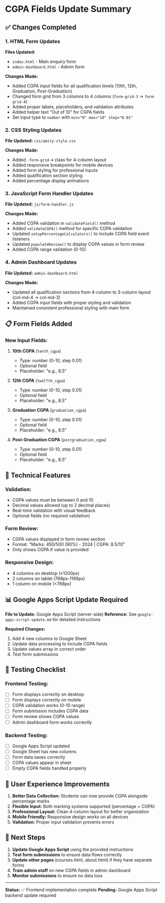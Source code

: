 # CGPA Fields Update Summary

## ✅ Changes Completed

### 1. HTML Form Updates
**Files Updated:**
- `index.html` - Main enquiry form
- `admin-dashboard.html` - Admin form

**Changes Made:**
- Added CGPA input fields for all qualification levels (10th, 12th, Graduation, Post-Graduation)
- Changed form grid from 3 columns to 4 columns (`form-grid-3` → `form-grid-4`)
- Added proper labels, placeholders, and validation attributes
- Added helper text "Out of 10" for CGPA fields
- Set input type to `number` with `min="0" max="10" step="0.01"`

### 2. CSS Styling Updates
**File Updated:** `css/amity-style.css`

**Changes Made:**
- Added `.form-grid-4` class for 4-column layout
- Added responsive breakpoints for mobile devices
- Added form styling for professional inputs
- Added qualification section styling
- Added percentage display animations

### 3. JavaScript Form Handler Updates
**File Updated:** `js/form-handler.js`

**Changes Made:**
- Added CGPA validation in `validateField()` method
- Added `validateCGPA()` method for specific CGPA validation
- Updated `setupPercentageCalculators()` to include CGPA field event listeners
- Updated `populateReview()` to display CGPA values in form review
- Added CGPA range validation (0-10)

### 4. Admin Dashboard Updates
**File Updated:** `admin-dashboard.html`

**Changes Made:**
- Updated all qualification sections from 4-column to 3-column layout (col-md-4 → col-md-3)
- Added CGPA input fields with proper styling and validation
- Maintained consistent professional styling with main form

## 📋 Form Fields Added

### New Input Fields:
1. **10th CGPA** (`tenth_cgpa`)
   - Type: number (0-10, step 0.01)
   - Optional field
   - Placeholder: "e.g., 8.5"

2. **12th CGPA** (`twelfth_cgpa`)
   - Type: number (0-10, step 0.01)
   - Optional field
   - Placeholder: "e.g., 8.5"

3. **Graduation CGPA** (`graduation_cgpa`)
   - Type: number (0-10, step 0.01)
   - Optional field
   - Placeholder: "e.g., 8.5"

4. **Post-Graduation CGPA** (`postgraduation_cgpa`)
   - Type: number (0-10, step 0.01)
   - Optional field
   - Placeholder: "e.g., 8.5"

## 🔧 Technical Features

### Validation:
- CGPA values must be between 0 and 10
- Decimal values allowed (up to 2 decimal places)
- Real-time validation with visual feedback
- Optional fields (no required validation)

### Form Review:
- CGPA values displayed in form review section
- Format: "Marks: 450/500 (90%) - 2024 | CGPA: 8.5/10"
- Only shows CGPA if value is provided

### Responsive Design:
- 4 columns on desktop (≥1200px)
- 2 columns on tablet (768px-1199px)  
- 1 column on mobile (<768px)

## 📊 Google Apps Script Update Required

**File to Update:** Google Apps Script (server-side)
**Reference:** See `google-apps-script-update.md` for detailed instructions

**Required Changes:**
1. Add 4 new columns to Google Sheet
2. Update data processing to include CGPA fields
3. Update values array in correct order
4. Test form submissions

## 🧪 Testing Checklist

### Frontend Testing:
- [ ] Form displays correctly on desktop
- [ ] Form displays correctly on mobile
- [ ] CGPA validation works (0-10 range)
- [ ] Form submission includes CGPA data
- [ ] Form review shows CGPA values
- [ ] Admin dashboard form works correctly

### Backend Testing:
- [ ] Google Apps Script updated
- [ ] Google Sheet has new columns
- [ ] Form data saves correctly
- [ ] CGPA values appear in sheet
- [ ] Empty CGPA fields handled properly

## 🎯 User Experience Improvements

1. **Better Data Collection:** Students can now provide CGPA alongside percentage marks
2. **Flexible Input:** Both marking systems supported (percentage + CGPA)
3. **Professional Layout:** Clean 4-column layout for better organization
4. **Mobile Friendly:** Responsive design works on all devices
5. **Validation:** Proper input validation prevents errors

## 📝 Next Steps

1. **Update Google Apps Script** using the provided instructions
2. **Test form submissions** to ensure data flows correctly
3. **Update other pages** (courses.html, about.html) if they have separate forms
4. **Train admin staff** on new CGPA fields in admin dashboard
5. **Monitor submissions** to ensure no data loss

---

**Status:** ✅ Frontend implementation complete
**Pending:** Google Apps Script backend update required